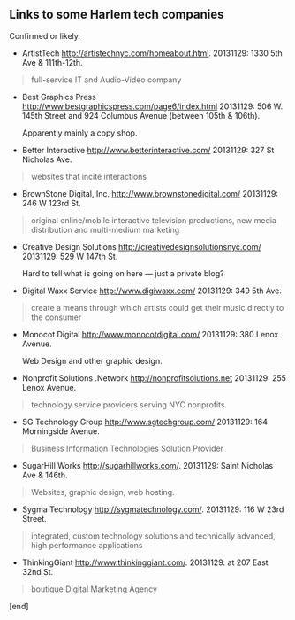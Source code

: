 ## Links to some Harlem tech companies

Confirmed or likely.

 * ArtistTech http://artistechnyc.com/homeabout.html. 20131129: 1330 5th Ave & 111th-12th.
 
 > full-service IT and Audio-Video company

 * Best Graphics Press http://www.bestgraphicspress.com/page6/index.html 20131129: 506 W. 145th Street and 924 Columbus Avenue (between 105th & 106th).
   
   Apparently mainly a copy shop.

 * Better Interactive http://www.betterinteractive.com/ 20131129: 327 St Nicholas Ave.

 > websites that incite interactions

 * BrownStone Digital, Inc. http://www.brownstonedigital.com/ 20131129: 246 W 123rd St.

 > original online/mobile interactive television productions, new media distribution and multi-medium marketing

 * Creative Design Solutions http://creativedesignsolutionsnyc.com/ 20131129: 529 W 147th St. 

   Hard to tell what is going on here — just a private blog?

 * Digital Waxx Service http://www.digiwaxx.com/ 20131129: 349 5th Ave.

 > create a means through which artists could get their music directly to the consumer 

 * Monocot Digital http://www.monocotdigital.com/ 20131129: 380 Lenox Avenue.

   Web Design and other graphic design.

 * Nonprofit Solutions .Network http://nonprofitsolutions.net 20131129: 255 Lenox Avenue.

 > technology service providers serving NYC nonprofits

 * SG Technology Group http://www.sgtechgroup.com/ 20131129: 164 Morningside Avenue.
 
 > Business Information Technologies Solution Provider

 * SugarHill Works http://sugarhillworks.com/. 20131129: Saint Nicholas Ave & 146th.

 > Websites, graphic design, web hosting.

 * Sygma Technology http://sygmatechnology.com/. 20131129: 116 W 23rd Street.

 > integrated, custom technology solutions and technically advanced, high performance applications

 * ThinkingGiant http://www.thinkinggiant.com/. 20131129: at 207 East 32nd St.
 
 > boutique Digital Marketing Agency

[end]
